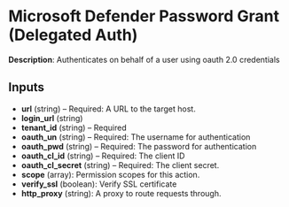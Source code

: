 # Microsoft Defender Password Grant (Delegated Auth)

**Description**: Authenticates on behalf of a user using oauth 2.0 credentials

## Inputs

- **url** (string) – Required: A URL to the target host.
- **login_url** (string)
- **tenant_id** (string) – Required
- **oauth_un** (string) – Required: The username for authentication
- **oauth_pwd** (string) – Required: The password for authentication
- **oauth_cl_id** (string) – Required: The client ID
- **oauth_cl_secret** (string) – Required: The client secret.
- **scope** (array): Permission scopes for this action.
- **verify_ssl** (boolean): Verify SSL certificate
- **http_proxy** (string): A proxy to route requests through.